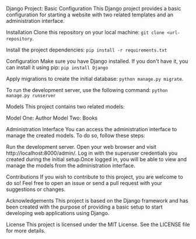 Django Project: Basic Configuration
This Django project provides a basic configuration for starting a website with two related templates and an administration interface.

Installation
Clone this repository on your local machine:
`git clone <url-repository`.

Install the project dependencies:
`pip install -r requirements.txt`

Configuration
Make sure you have Django installed. If you don't have it, you can install it using pip:
`pip install Django`

Apply migrations to create the initial database:
`python manage.py migrate`.

To run the development server, use the following command:
`python manage.py runserver`

Models
This project contains two related models:

Model One: Author
Model Two: Books

Administration Interface
You can access the administration interface to manage the created models. To do so, follow these steps:

Run the development server.
Open your web browser and visit http://localhost:8000/admin/.
Log in with the superuser credentials you created during the initial setup.Once logged in, you will be able to view and manage the models from the administration interface.

Contributions
If you wish to contribute to this project, you are welcome to do so! Feel free to open an issue or send a pull request with your suggestions or changes.

Acknowledgements
This project is based on the Django framework and has been created with the purpose of providing a basic setup to start developing web applications using Django.

License
This project is licensed under the MIT License. See the LICENSE file for more details.
